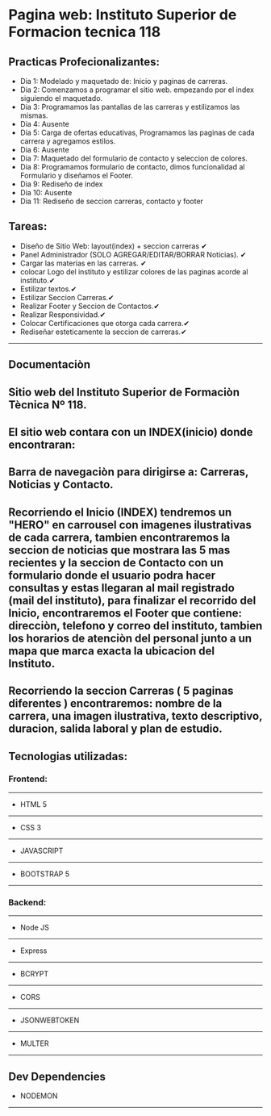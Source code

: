 # Pagina web: Instituto Superior de Formacion tecnica 118
## Practicas Profecionalizantes:
- Dia 1: Modelado y maquetado de: Inicio y paginas de carreras.
- Dia 2: Comenzamos a programar el sitio web. empezando por el index siguiendo el maquetado.
- Dia 3: Programamos las pantallas de las carreras y estilizamos las mismas.
- Dia 4: Ausente
- Dia 5: Carga de ofertas educativas, Programamos las paginas de cada carrera y agregamos estilos.
- Dia 6: Ausente
- Dia 7: Maquetado del formulario de contacto y seleccion de colores.
- Dia 8: Programamos formulario de contacto, dimos funcionalidad al Formulario y diseñamos el Footer.
- Dia 9: Rediseño de index
- Dia 10: Ausente
- Dia 11: Rediseño de seccion carreras, contacto y footer


## Tareas:
- Diseño de Sitio Web: layout(index) + seccion carreras ✔
- Panel Administrador (SOLO AGREGAR/EDITAR/BORRAR Noticias). ✔
- Cargar las materias en las carreras. ✔
- colocar Logo del instituto y estilizar colores de las paginas acorde al instituto.✔
- Estilizar textos.✔
- Estilizar Seccion Carreras.✔
- Realizar Footer y Seccion de Contactos.✔
- Realizar Responsividad.✔
- Colocar Certificaciones que otorga cada carrera.✔
- Rediseñar esteticamente la seccion de carreras.✔
---
## Documentaciòn
Sitio web del Instituto Superior de Formaciòn Tècnica Nº 118.
--
El sitio web contara con un INDEX(inicio) donde encontraran:
--
Barra de navegaciòn para dirigirse a: Carreras, Noticias y Contacto.
--
Recorriendo el Inicio (INDEX) tendremos un "HERO" en carrousel con imagenes ilustrativas de cada carrera, tambien encontraremos la seccion de noticias que mostrara las 5 mas recientes y la seccion de Contacto con un formulario donde el usuario podra hacer consultas y estas llegaran al mail registrado (mail del instituto), para finalizar el recorrido del Inicio, encontraremos el Footer que contiene: direcciòn, telefono y correo del instituto, tambien los horarios de atenciòn del personal junto a un mapa que marca exacta la ubicacion del Instituto.
--
Recorriendo la seccion Carreras ( 5 paginas diferentes ) encontraremos: nombre de la carrera, una imagen ilustrativa,  texto descriptivo, duracion, salida laboral y plan de estudio.
---
## Tecnologias utilizadas:
### Frontend:
---
- HTML 5
---
- CSS 3
---
- JAVASCRIPT
---
- BOOTSTRAP 5
---
### Backend:
---
- Node JS
---
- Express
---
- BCRYPT
---
- CORS
---
- JSONWEBTOKEN
---
- MULTER
---

Dev Dependencies
---
- NODEMON
---
